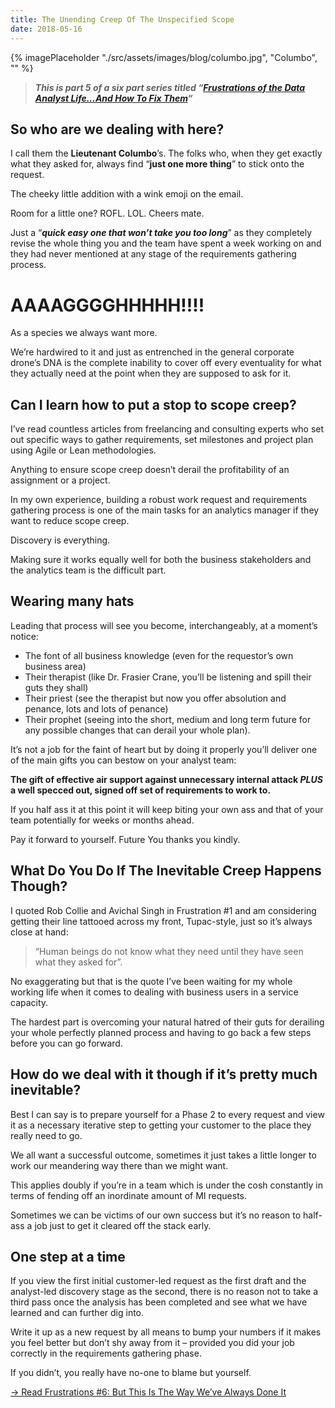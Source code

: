 ```yaml
---
title: The Unending Creep Of The Unspecified Scope
date: 2018-05-16
---
```

{% imagePlaceholder "./src/assets/images/blog/columbo.jpg", "Columbo", "" %}

> **_This is part 5 of a six part series titled &#8220;[Frustrations of the Data Analyst Life&#8230;And How To Fix Them](/articles/frustrations-of-the-data-analyst-lifeand-how-to-fix-them)&#8220;_**

## So who are we dealing with here?

I call them the **Lieutenant Columbo**’s. The folks who, when they get exactly what they asked for, always find “**just one more thing**” to stick onto the request.

The cheeky little addition with a wink emoji on the email.

Room for a little one? ROFL. LOL. Cheers mate.

Just a “_**quick easy one that won’t take you too long**_” as they completely revise the whole thing you and the team have spent a week working on and they had never mentioned at any stage of the requirements gathering process.

# AAAAGGGGHHHHH!!!!

As a species we always want more.

We’re hardwired to it and just as entrenched in the general corporate drone’s DNA is the complete inability to cover off every eventuality for what they actually need at the point when they are supposed to ask for it.

## Can I learn how to put a stop to scope creep?

I’ve read countless articles from freelancing and consulting experts who set out specific ways to gather requirements, set milestones and project plan using Agile or Lean methodologies.

Anything to ensure scope creep doesn’t derail the profitability of an assignment or a project.

In my own experience, building a robust work request and requirements gathering process is one of the main tasks for an analytics manager if they want to reduce scope creep.

Discovery is everything.

Making sure it works equally well for both the business stakeholders and the analytics team is the difficult part.

## Wearing many hats

Leading that process will see you become, interchangeably, at a moment’s notice:

  * The font of all business knowledge (even for the requestor’s own business area)
  * Their therapist (like Dr. Frasier Crane, you’ll be listening and spill their guts they shall)
  * Their priest (see the therapist but now you offer absolution and penance, lots and lots of penance)
  * Their prophet (seeing into the short, medium and long term future for any possible changes that can derail your whole plan).

It’s not a job for the faint of heart but by doing it properly you’ll deliver one of the main gifts you can bestow on your analyst team:

**The gift of effective air support against unnecessary internal attack _PLUS_ a well specced out, signed off set of requirements to work to.**

If you half ass it at this point it will keep biting your own ass and that of your team potentially for weeks or months ahead.

Pay it forward to yourself. Future You thanks you kindly.

## What Do You Do If The Inevitable Creep Happens Though?

I quoted Rob Collie and Avichal Singh in Frustration #1 and am considering getting their line tattooed across my front, Tupac-style, just so it’s always close at hand:

> “Human beings do not know what they need until they have seen what they asked for”.

No exaggerating but that is the quote I’ve been waiting for my whole working life when it comes to dealing with business users in a service capacity.

The hardest part is overcoming your natural hatred of their guts for derailing your whole perfectly planned process and having to go back a few steps before you can go forward.

## How do we deal with it though if it’s pretty much inevitable?

Best I can say is to prepare yourself for a Phase 2 to every request and view it as a necessary iterative step to getting your customer to the place they really need to go.

We all want a successful outcome, sometimes it just takes a little longer to work our meandering way there than we might want.

This applies doubly if you’re in a team which is under the cosh constantly in terms of fending off an inordinate amount of MI requests.

Sometimes we can be victims of our own success but it’s no reason to half-ass a job just to get it cleared off the stack early.

## One step at a time

If you view the first initial customer-led request as the first draft and the analyst-led discovery stage as the second, there is no reason not to take a third pass once the analysis has been completed and see what we have learned and can further dig into.

Write it up as a new request by all means to bump your numbers if it makes you feel better but don’t shy away from it – provided you did your job correctly in the requirements gathering phase.

If you didn’t, you really have no-one to blame but yourself.

[-> Read Frustrations #6: But This Is The Way We’ve Always Done It](/articles/but-this-is-the-way-weve-always-done-it)